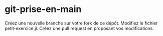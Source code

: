 # git-prise-en-main

Créez une nouvelle branche sur votre fork de ce dépôt.
Modifiez le fichier petit-exercice.jl.
Créez une pull request en proposant vos modifications.
